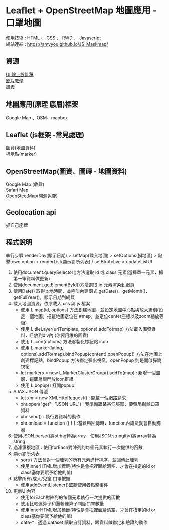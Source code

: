 # Leaflet + OpenStreetMap 地圖應用 - 口罩地圖

使用技術 : HTML 、 CSS 、 RWD 、 Javascript         
網站連結 : https://amyyou.github.io/JS_Maskmap/

## 資源
[UI 線上設計稿](https://challenge.thef2e.com/user/2872?schedule=4434#works-4434)   
[影片教學](https://www.youtube.com/watch?v=pUizu62dlnY)   
[講義](https://quip.com/vdqYAiFHHkaV)   


## 地圖應用(原理 底層)框架
Google Map 、OSM、mapbox         

## Leaflet (js框架 -常見處理)
圖資(地圖資料)       
標示點(marker)     

## OpenStreetMap(圖資、圖磚 - 地圖資料)
Google Map (收費)      
Safari Map      
OpenSteetMap(開源免費)     

## Geolocation api 
抓自己座標     

## 程式說明
執行步驟  renderDay(顯示日期) > setMap(載入地圖) > setOptions(撈地區) > 點擊town option > renderList(顯示診所列表) / setBtnActive > updateListUI
1. 使用document.querySelector()方法選取 id 或 class 元素(選擇單一元素，抓第一筆資料做更新)
2. 使用document.getElementById()方法選取 id 元素渲染到網頁
3. 使用Date() 取得本地時間，並呼叫內建函式 getDate()、getMonth()、getFullYear()，顯示日期到網頁    
4. 載入地圖資源，依序載入 css 與 js 檔案     
   - 使用 L.map(id, options) 方法創建地圖，並設定地圖中心點與放大級別(設定一個地圖，把這地圖定位在 #map，並定位center座標以及zoom縮放等級)     
   - 使用 L.tileLayer(urlTemplate, options).addTo(map) 方法載入圖資資料，且放到div內 (你要用誰的圖資)    
   - 使用 L.icon(options) 方法客製化標記點 icon     
   - 使用 L.marker(latlng, options).addTo(map).bindPopup(content).openPopup() 方法在地圖上創建標記點，bindPopup 方法綁定彈出視窗，openPopup 則是開啟彈跳視窗      
   - let markers = new L.MarkerClusterGroup().addTo(map) : 新增一個圖層，這圖層專門放icon群組     
   - 使用 L.popup() 打開popup
5. AJAX JSON 傳遞     
    - let xhr = new XMLHttpRequest() : 開啟一個網路請求      
    - xhr.open("get" , "JSON URL") : 我準備跟某某伺服器，要藥局剩餘口罩資料    
    - xhr.send() : 執行要資料的動作      
    - xhr.onload = function () { } :當資料回傳時，function內語法就會自動觸發      
6. 使用JSON.parse()將string轉為array，使用JSON.stringify()將array轉為string
7. 過濾重複地區 : 使用forEach對陣列的每個元素執行一次提供的函數
8. 顯示診所列表
   - sort() 方法會對一個陣列的所有元素進行排序，並回傳此陣列    
   - 使用innerHTML增加標籤(特性是會把裡面給清空，才會在指定的id or class塞你要賦予給他的值)    
9. 點擊所有/成人/兒童 口罩按鈕 
   - 使用addEventListener()監聽使用者點擊事件  
10. 更新UI內容
    - 使用forEach對陣列的每個元素執行一次提供的函數   
    - 使用比較運算子和邏輯運算子判斷口罩數量   
    - 使用innerHTML增加標籤(特性是會把裡面給清空，才會在指定的id or class塞你要賦予給他的值)   
    - data-* : 透過 dataset 讀取自訂資料，跟資料做綁定和驗證的動作


    













